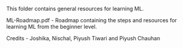 This folder contains general resources for learning ML.

ML-Roadmap.pdf - Roadmap containing the steps and resources for learning ML from the beginner level.

Credits - Joshika, Nischal, Piyush Tiwari and Piyush Chauhan
